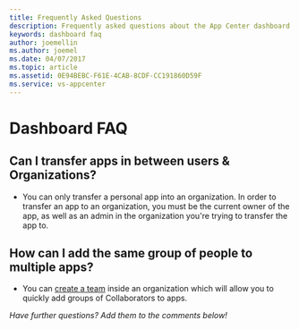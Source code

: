 ```yaml
---
title: Frequently Asked Questions
description: Frequently asked questions about the App Center dashboard.
keywords: dashboard faq
author: joemellin
ms.author: joemel
ms.date: 04/07/2017
ms.topic: article
ms.assetid: 0E94BEBC-F61E-4CAB-8CDF-CC191860D59F
ms.service: vs-appcenter
---
```


# Dashboard FAQ

## Can I transfer apps in between users & Organizations?
* You can only transfer a personal app into an organization. In order to transfer an app to an organization, you must be the current owner of the app, as well as an admin in the organization you're trying to transfer the app to.

## How can I add the same group of people to multiple apps?
* You can [create a team](~/dashboard/creating-and-managing-teams.md) inside an organization which will allow you to quickly add groups of Collaborators to apps.

*Have further questions? Add them to the comments below!*
